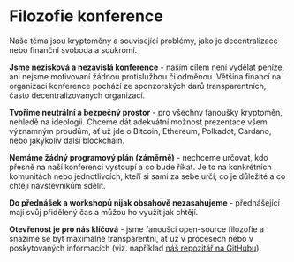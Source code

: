 # Filozofie konference

Naše téma jsou kryptoměny a související problémy, jako je decentralizace nebo finanční svoboda a soukromí.

**Jsme nezisková a nezávislá konference** - naším cílem není vydělat peníze, ani nejsme motivovaní žádnou protislužbou či odměnou. Většina financí na organizaci konference pochází ze sponzorských darů transparentních, často decentralizovanych organizací.

**Tvoříme neutrální a bezpečný prostor** - pro všechny fanoušky kryptoměn, nehledě na ideologii. Chceme dát adekvátní možnost prezentace všem významným proudům, ať už jde o Bitcoin, Ethereum, Polkadot, Cardano, nebo jakýkoliv další blockchain.

**Nemáme žádný programový plán (záměrně)** - nechceme určovat, kdo přesně na naší konferenci vystoupí a co bude říkat. Je to na konkrétních komunitách nebo jednotlivcích, kteří si sami za sebe určí, co je důležité a co chtějí návštěvníkům sdělit.

**Do přednášek a workshopů nijak obsahově nezasahujeme** - přednášející mají svůj přidělený čas a můžou ho využít jak chtějí.

**Otevřenost je pro nás klíčová** - jsme fanoušci open-source filozofie a snažíme se být maximálně transparentní, ať už v procesech nebo v poskytovaných informacích (viz. například [náš repozitář na GitHubu](https://github.com/utxo-foundation)).

